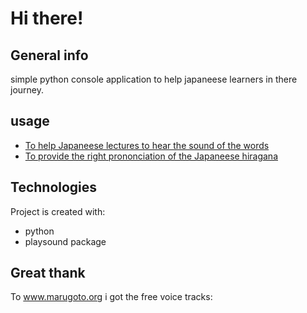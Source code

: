 # Hi there!

## General info
simple python console application to help japaneese learners in there journey.

## usage
* [To help Japaneese lectures to hear the sound of the words](#general-info)
* [To provide the right prononciation of the Japaneese hiragana](#technologies)

	
## Technologies
Project is created with:
* python
* playsound package

	
## Great thank
To www.marugoto.org  i got the free voice tracks:

